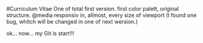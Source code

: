 #Curriculum Vitae
One of total first version.
first color palett, original structure.
@media
responsiv in, allmost, every size of viewport (I found one bug, whitch will be changed in one of next wersion.) 

ok... now... my Git is start!!!